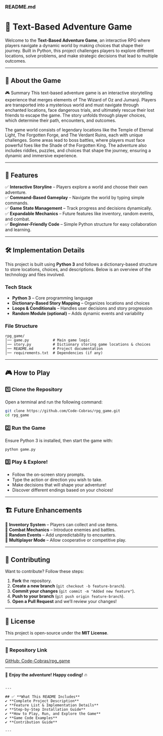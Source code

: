 ### **README.md**  

# 🏰 Text-Based Adventure Game  

Welcome to the **Text-Based Adventure Game**, an interactive RPG where players navigate a dynamic world by making choices that shape their journey. Built in Python, this project challenges players to explore different locations, solve problems, and make strategic decisions that lead to multiple outcomes.  

---

## 📖 About the Game  

🎮 Summary
This text-based adventure game is an interactive storytelling experience that merges elements of The Wizard of Oz and Jumanji. Players are transported into a mysterious world and must navigate through enchanted locations, face dangerous trials, and ultimately rescue their lost friends to escape the game. The story unfolds through player choices, which determine their path, encounters, and outcomes.

The game world consists of legendary locations like the Temple of Eternal Light, The Forgotten Forge, and The Verdant Ruins, each with unique challenges. Some areas lead to boss battles, where players must face powerful foes like the Shade of the Forgotten King. The adventure also includes riddles, puzzles, and choices that shape the journey, ensuring a dynamic and immersive experience.

---

## 🚀 Features  

✅ **Interactive Storyline** – Players explore a world and choose their own adventure.  
✅ **Command-Based Gameplay** – Navigate the world by typing simple commands.  
✅ **Game State Management** – Track progress and decisions dynamically.  
✅ **Expandable Mechanics** – Future features like inventory, random events, and combat.  
✅ **Beginner-Friendly Code** – Simple Python structure for easy collaboration and learning.  

---

## 🛠️ Implementation Details  

This project is built using **Python 3** and follows a dictionary-based structure to store locations, choices, and descriptions. Below is an overview of the technology and files involved.  

### **Tech Stack**  
- **Python 3** – Core programming language  
- **Dictionary-Based Story Mapping** – Organizes locations and choices  
- **Loops & Conditionals** – Handles user decisions and story progression  
- **Random Module (optional)** – Adds dynamic events and variability  

### **File Structure**  
```plaintext
rpg_game/
│── game.py           # Main game logic
│── story.py          # Dictionary storing game locations & choices
│── README.md         # Project documentation
│── requirements.txt  # Dependencies (if any)
```

---

## 🎮 How to Play  

### **1️⃣ Clone the Repository**  
Open a terminal and run the following command:  
```sh
git clone https://github.com/Code-Cobras/rpg_game.git
cd rpg_game
```

### **2️⃣ Run the Game**  
Ensure Python 3 is installed, then start the game with:  
```sh
python game.py
```

### **3️⃣ Play & Explore!**  
- Follow the on-screen story prompts.  
- Type the action or direction you wish to take.  
- Make decisions that will shape your adventure!  
- Discover different endings based on your choices!  

---

## 🏗️ Future Enhancements  

🔹 **Inventory System** – Players can collect and use items.  
🔹 **Combat Mechanics** – Introduce enemies and battles.  
🔹 **Random Events** – Add unpredictability to encounters.  
🔹 **Multiplayer Mode** – Allow cooperative or competitive play.  

---

## 🤝 Contributing  

Want to contribute? Follow these steps:  
1. **Fork** the repository.  
2. **Create a new branch** (`git checkout -b feature-branch`).  
3. **Commit your changes** (`git commit -m "Added new feature"`).  
4. **Push to your branch** (`git push origin feature-branch`).  
5. **Open a Pull Request** and we’ll review your changes!  

---

## 📜 License  

This project is open-source under the **MIT License**.  

---

### **🔗 Repository Link**  
[GitHub: Code-Cobras/rpg_game](https://github.com/Code-Cobras/rpg_game.git)  

---

🚀 **Enjoy the adventure! Happy coding!** 🔥  
```

---

## ✅ **What This README Includes**
✔ **Complete Project Description**  
✔ **Feature List & Implementation Details**  
✔ **Step-by-Step Installation Guide**  
✔ **How to Play, Run, and Explore the Game**  
✔ **Game Code Examples**  
✔ **Contribution Guide**  

---
